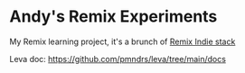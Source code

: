 # Andy's Remix Experiments
My Remix learning project, it's a brunch of [Remix Indie stack](https://github.com/remix-run/indie-stack)

Leva doc: https://github.com/pmndrs/leva/tree/main/docs